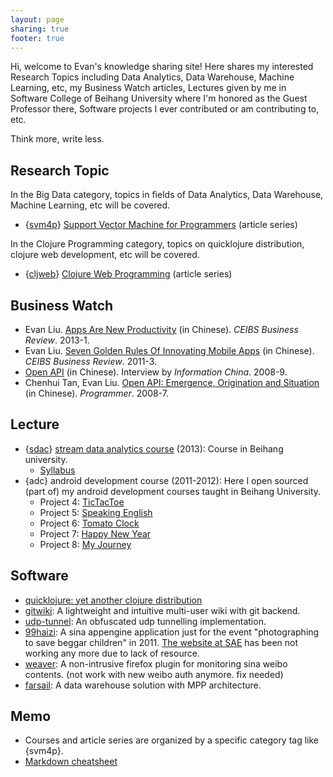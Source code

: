 ```yaml
---
layout: page
sharing: true
footer: true
---
```


Hi, welcome to Evan's knowledge sharing site! Here shares my interested Research Topics including Data Analytics, Data Warehouse, Machine Learning, etc, my Business Watch articles, Lectures given by me in Software College of Beihang University where I'm honored as the Guest Professor there, Software projects I ever contributed or am contributing to, etc.

Think more, write less.

## Research Topic

In the Big Data category, topics in fields of Data Analytics, Data Warehouse, Machine Learning, etc will be covered.

* {[svm4p][svm4p]} [Support Vector Machine for Programmers][svm4p] (article series)

[svm4p]: {{root_url}}/blog/categories/svm4p

In the Clojure Programming category, topics on quicklojure distribution, clojure web development, etc will be covered.

* {[cljweb][cljweb]} [Clojure Web Programming][cljweb] (article series)

[cljweb]: {{root_url}}/blog/categories/cljweb


## Business Watch
* Evan Liu. [Apps Are New Productivity]({{root_url}}/blog/2013/08/08/apps-are-new-productivity) (in Chinese). _CEIBS Business Review_. 2013-1.
* Evan Liu. [Seven Golden Rules Of Innovating Mobile Apps]({{root_url}}/blog/2012/05/11/seven-golden-rules-of-innovating-mobile-apps) (in Chinese). _CEIBS Business Review_. 2011-3.
* [Open API]({{root_url}}/blog/2008/09/27/open-api) (in Chinese). Interview by _Information China_. 2008-9.
* Chenhui Tan, Evan Liu. [Open API: Emergence, Origination and Situation]({{root_url}}/blog/2008/07/10/open-api-emergence/) (in Chinese). _Programmer_. 2008-7.

## Lecture
* {[sdac][sdac]} [stream data analytics course][sdac] (2013): Course in Beihang university.
  * [Syllabus]({{root_url}}/blog/2013/09/15/stream-data-analytics-course-syllabus/)
* {adc} android development course (2011-2012): Here I open sourced (part of) my android development courses taught in Beihang University.
  * Project 4: [TicTacToe](https://github.com/hmisty/adc_tictactoe)
  * Project 5: [Speaking English](https://github.com/hmisty/adc_speakingenglish)
  * Project 6: [Tomato Clock](https://github.com/hmisty/adc_tomatoclock)
  * Project 7: [Happy New Year](https://github.com/hmisty/adc_happynewyear)
  * Project 8: [My Journey](https://github.com/hmisty/adc_myjourney)

[sdac]: {{root_url}}/blog/categories/sdac

## Software
* [quicklojure: yet another clojure distribution]({{root_url}}/blog/2013/08/19/quicklojure)
* [gitwiki](https://github.com/hmisty/gitwiki): A lightweight and intuitive multi-user wiki with git backend.
* [udp-tunnel](https://github.com/hmisty/udp-tunnel): An obfuscated udp tunnelling implementation. 
* [99haizi](https://github.com/hmisty/99haizi): A sina appengine application just for the event "photographing to save beggar children" in 2011. [The website at SAE](http://99haizi.sinaapp.com/) has been not working any more due to lack of resource.
* [weaver](https://addons.mozilla.org/zh-cn/firefox/addon/weaver/): A non-intrusive firefox plugin for monitoring sina weibo contents. (not work with new weibo auth anymore. fix needed)
* [farsail](https://code.google.com/p/farsail/): A data warehouse solution with MPP architecture.

## Memo

* Courses and article series are organized by a specific category tag like {svm4p}.
* [Markdown cheatsheet]({{root_url}}/page/markdown-cheatsheet.html)

